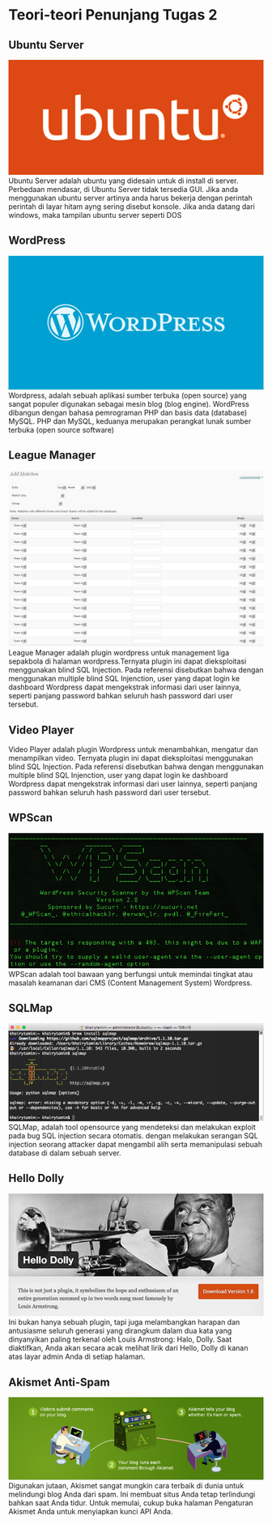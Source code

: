 # Teori-teori Penunjang Tugas 2
## Ubuntu Server
![](/assets/teori-tugas2/ubuntu.png)
Ubuntu Server adalah ubuntu yang didesain untuk di install di server. Perbedaan mendasar, di Ubuntu Server tidak tersedia GUI. Jika anda menggunakan ubuntu server artinya anda harus bekerja dengan perintah perintah di layar hitam ayng sering disebut konsole. Jika anda datang dari windows, maka tampilan ubuntu server seperti DOS 
## WordPress
![](/assets/teori-tugas2/wordpress.png)
Wordpress, adalah sebuah aplikasi sumber terbuka (open source) yang sangat populer digunakan sebagai mesin blog (blog engine). WordPress dibangun dengan bahasa pemrograman PHP dan basis data (database) MySQL. PHP dan MySQL, keduanya merupakan perangkat lunak sumber terbuka (open source software)
## League Manager
![](/assets/teori-tugas2/leaguemanager.png)
League Manager adalah plugin wordpress untuk management liga sepakbola di halaman wordpress.Ternyata plugin ini dapat dieksploitasi menggunakan blind SQL Injection. Pada referensi disebutkan bahwa dengan menggunakan multiple blind SQL Injenction, user yang dapat login ke dashboard Wordpress dapat mengekstrak informasi dari user lainnya, seperti panjang password bahkan seluruh hash password dari user tersebut.
## Video Player
Video Player adalah plugin Wordpress untuk menambahkan, mengatur dan menampilkan video. Ternyata plugin ini dapat dieksploitasi menggunakan blind SQL Injection. Pada referensi disebutkan bahwa dengan menggunakan multiple blind SQL Injenction, user yang dapat login ke dashboard Wordpress dapat mengekstrak informasi dari user lainnya, seperti panjang password bahkan seluruh hash password dari user tersebut.
## WPScan
![](/assets/teori-tugas2/wpscan.png)
WPScan adalah tool bawaan yang berfungsi untuk memindai tingkat atau masalah keamanan dari CMS (Content Management System) Wordpress.
## SQLMap
![](/assets/sqlmap/1.png)
SQLMap, adalah tool opensource yang mendeteksi dan melakukan exploit pada bug SQL injection secara otomatis. dengan melakukan serangan SQL injection seorang attacker dapat mengambil alih serta memanipulasi sebuah database di dalam sebuah server.
## Hello Dolly
![](/assets/teori-tugas2/hellodolly.png)
Ini bukan hanya sebuah plugin, tapi juga melambangkan harapan dan antusiasme seluruh generasi yang dirangkum dalam dua kata yang dinyanyikan paling terkenal oleh Louis Armstrong: Halo, Dolly. Saat diaktifkan, Anda akan secara acak melihat lirik dari Hello, Dolly di kanan atas layar admin Anda di setiap halaman.
## Akismet Anti-Spam
![](/assets/teori-tugas2/akismet.png)
Digunakan jutaan, Akismet sangat mungkin cara terbaik di dunia untuk melindungi blog Anda dari spam. Ini membuat situs Anda tetap terlindungi bahkan saat Anda tidur. Untuk memulai, cukup buka halaman Pengaturan Akismet Anda untuk menyiapkan kunci API Anda.